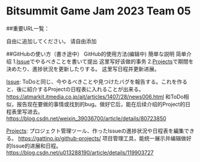 # Bitsummit Game Jam 2023 Team 05

##重要URL一覧：

自由に追加してください。 请自由添加

##GitHubの使い方（書き途中） GitHub的使用方法(编辑中)
簡単な説明 简单介绍
1.[Issue](https://github.com/bluelaserpointer/BSGJ2023/issues)でやるべきことを書いて提出 这里写好该做的事务
2.[Projects](https://github.com/users/bluelaserpointer/projects/1/views/1)で期間を決めたり、進捗状況を更新したりする。 这里写日程并更新进展。

[Issue](https://github.com/bluelaserpointer/BSGJ2023/issues):
ToDoと同じ、今やるべきことや見つけたバグを報告する。これを作ると、後に紹介するProjectの日程表に入れることが出来る。
https://atmarkit.itmedia.co.jp/ait/articles/1407/28/news006.html
和ToDo相似，报告现在要做的事情或找到的bug。做好它后，能在后续介绍的Project的日程表里写进去。
https://blog.csdn.net/weixin_39036700/article/details/80723850

[Projects](https://github.com/users/bluelaserpointer/projects/1/views/1):
プロジェクト管理ツール、作ったIssueの進捗状況や日程表を編集できる。
https://gattino.jp/github-projects/
项目管理工具，能统一展示并编辑做好的Issue的进展和日程。
https://blog.csdn.net/u013288190/article/details/119903727
